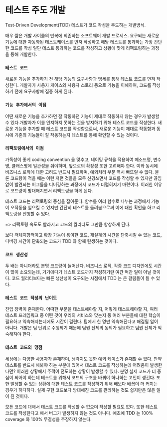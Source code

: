 # 테스트 주도 개발

Test-Driven Development(TDD) 테스트가 코드 작성을 주도하는 개발방식.

매우 짧은 개발 사이클의 반복에 의존하는 소프트웨어 개발 프로세스.
요구되는 새로운 기능에 대한 자동화된 테스트케이스를 먼저 작성하고 해당 테스트를 통과하는 가장 간단한 코드를 작성
일단 테스트 통과하는 코드를 작성하고 상황에 맞게 리팩토링하는 과정을 통해 개발한다.

### `테스트 코드`

새로운 기능을 추가하기 전 해당 기능의 요구사항과 명세를 통해 테스트 코드를 먼저 작성한다.
개발자가 사용자 케이스와 사용자 스토리 등으로 기능을 이해하여, 코드를 작성하기 전에 요구사항에 집중 하게 된다.

### `기능 추가에서의 이점`

어떤 새로운 기능을 추가하면 잘 작동하던 기능이 제대로 작동하지 않는 경우가 발생할 수 있다.개발자가 이를 인지하지 못하는 것을 방지하기 위해 테스트 코드를 작성한다. 새로운 기능을 추가할 때 테스트 코드를 작성함으로써, 새로운 기능이 제대로 작동함과 동시에 기존의 기능들이 잘 작동하는지 테스트를 통해 확인할 수 있는 것이다.

### `리팩토링에서의 이점`

가독성이 좋게 coding convention 을 맞추고, 네이밍 규칙을 적용하여 메소드명, 변수명, 클래스명에 일관성을 줘야하며, 앞으로의 확장성 또한 고려해야 한다. 이와 동시에 비즈니스 로직에 대한 고려도 반드시 필요하며, 예외처리 부분 역시 빠뜨릴 수 없다. 물론 코드량이 적을 때는 이런 저런 것들을 모두 신경쓰면서 코드를 작성할 수 있지만 끊임없이 발견되는 버그들을 디버깅하는 과정에서 코드가 더럽혀지기 마련이다. 이러한 이유로 코드량이 방대해지면서 리팩토링을 하게 된다.

테스트 코드는 리팩토링의 중심을 잡아준다. 함수를 여러 함수로 나누는 과정에서 기능이 오작동을 일으킬 수 있지만 간단히 테스트를 돌려봄으로써 이에 대한 확인을 하고 리팩토링을 진행할 수 있다.

=> 리팩토링 속도도 빨라지고 코드의 퀄리티도 그만큼 향상하게 된다.

보다 객체지향적이고 확장 가능이 용이한 코드, 재설계의 시간을 단축시킬 수 있는 코드, 디버깅 시간이 단축되는 코드가 TDD 와 함께 탄생하는 것이다.

### `코드 생산성`

두 배는 아니더라도 분명 코드량이 늘어난다. 비즈니스 로직, 각종 코드 디자인에도 시간이 많이 소요되는데, 거기에다가 테스트 코드까지 작성하기란 여간 벅찬 일이 아닐 것이다. 코드 퀄리티보다는 빠른 생산성이 요구되는 시점에서 TDD 는 큰 걸림돌이 될 수 있다.

### `테스트 코드 작성의 난이도`

진입 장벽이 존재한다. 어떠한 부분을 테스트해야할 지, 어떻게 테스트해야할 지, 여러 테스트 프레임워크 중 어떤 것이 우리의 서비스와 맞는지 둥 여러 부분들에 대한 학습이 필요하고 익숙해지는데에도 시간이 걸린다.
팀에서 한 명만 익숙해진다고 해결될 일이 아니다. 개발은 팀 단위로 수행되기 때문에 팀원 전체의 동의가 필요하고 팀원 전체가 익숙해져야 한다.

### `테스트 코드의 맹점`

세상에는 다양한 사용자가 존재하며, 생각지도 못한 예외 케이스가 존재할 수 있다. 만약 테스트를 반드시 해봐야 하는 부분에 있어서 테스트 코드를 작성하는데 어려움이 발생한다면? 이러한 상황에서 주객이 전도하는 상황이 발생할 수 있다. 분명 실제 코드가 더 중심이 되어야 하는데 테스트를 위해서 코드의 구조를 바꿔야 하나하는 고민이 생긴다. 또한 발생할 수 있는 상황에 대한 테스트 코드를 작성하기 위해 배보다 배꼽이 더 커지는 경우가 허다하다. 실제 구현 코드보다 방대해진 코드를 관리하는 것도 쉽지만은 않은 일이 된 것이다.

모든 코드에 대해서 테스트 코드를 작성할 수 없으며 작성할 필요도 없다. 또한 테스트 코드를 작성한다고 해서 버그가 발생하지 않는 것도 아니다. 애초에 TDD 는 100% coverage 와 100% 무결성을 주장하지 않는다.
